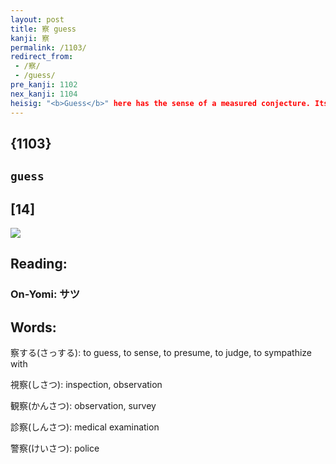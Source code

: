 ```yaml
---
layout: post
title: 察 guess
kanji: 察
permalink: /1103/
redirect_from:
 - /察/
 - /guess/
pre_kanji: 1102
nex_kanji: 1104
heisig: "<b>Guess</b>" here has the sense of a measured conjecture. Its elements: <i>house</i> . . . <i>ritual</i>.
---
```


## {1103}

## `guess`

## [14]

<div class="stroke"><img src="E5AF9F.png" /></div>

## Reading:

### On-Yomi: サツ

## Words:

察する(さっする): to guess, to sense, to presume, to judge, to sympathize with

視察(しさつ): inspection, observation

観察(かんさつ): observation, survey

診察(しんさつ): medical examination

警察(けいさつ): police
